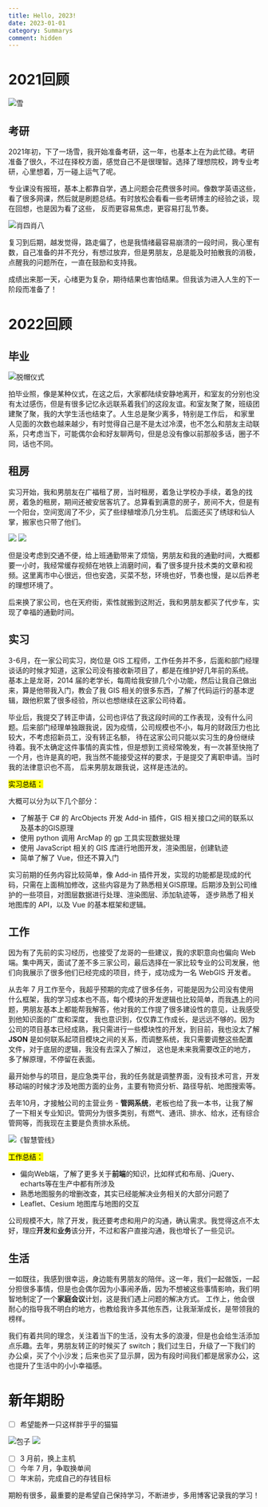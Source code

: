 ```yaml
---
title: Hello, 2023!
date: 2023-01-01
category: Summarys
comment: hidden
---
```


# 2021回顾

![雪](https://forting.nooooe.cn/3dac94426ac67855ebde29a7483cc26.jpg)

## 考研

2021年初，下了一场雪，我开始准备考研，这一年，也基本上在为此忙碌。考研准备了很久，不过在择校方面，感觉自己不是很理智。选择了理想院校，跨专业考研，心里想着，万一碰上运气了呢。


专业课没有报班，基本上都靠自学，遇上问题会花费很多时间。像数学英语这些，看了很多网课，然后就是刷题总结。有时放松会看看一些考研博主的经验之谈，现在回想，也是因为看了这些，
反而更容易焦虑，更容易打乱节奏。

<Image src="https://forting.nooooe.cn/6906a4380c3360fc7fb5d1e98c570fe.jpg">肖四肖八</Image>

复习到后期，越发觉得，路走偏了，也是我情绪最容易崩溃的一段时间，我心里有数，自己准备的并不充分，有想过放弃，但是男朋友，总是能及时拍散我的消极，点醒我的问题所在，一直在鼓励和支持我。


成绩出来那一天，心绪更为复杂，期待结果也害怕结果。但我该为进入人生的下一阶段而准备了！

# 2022回顾

## 毕业

<Image src="https://forting.nooooe.cn/ced9c9b928703d79ed33b1d43e7cf87.jpg">脱帽仪式</Image>

拍毕业照，像是某种仪式，在这之后，大家都陆续安静地离开，和室友的分别也没有太过感伤，但是有很多记忆永远联系着我们的这段友谊。和室友聚了聚，班级团建聚了聚，我的大学生活也结束了。人生总是聚少离多，特别是工作后，
和家里人见面的次数也越来越少，有时觉得自己是不是太过冷漠，也不怎么和朋友主动联系，只考虑当下，可能偶尔会和好友聊两句，但是总没有像以前那般多话，圈子不同，话也不同。

## 租房

实习开始，我和男朋友在广福租了房，当时租房，着急让学校办手续，着急的找房，着急的租房，期间还被安居客坑了。总算看到满意的房子，房间不大，但是有一个阳台，空间宽阔了不少，买了些绿植增添几分生机。
后面还买了绣球和仙人掌，搬家也只带了他们。

<Gallery>
<Image src="https://forting.nooooe.cn/efad8b5dd68ac9324373008d5af4b9e.jpg"></Image>
<Image src="https://forting.nooooe.cn/a3330b5a7dec8ebc04a041e8fb31bbb.jpg"></Image>
</Gallery>

但是没考虑到交通不便，给上班通勤带来了烦恼，男朋友和我的通勤时间，大概都要一小时，我经常缓存视频在地铁上消磨时间，看了很多提升技术类的文章和视频。这里离市中心很远，但也安逸，买菜不愁，环境也好，节奏也慢，是以后养老的理想环境了。


后来换了家公司，也在天府街，索性就搬到这附近，我和男朋友都买了代步车，实现了幸福的通勤时间。


## 实习

3-6月，在一家公司实习，岗位是 GIS 工程师，工作任务并不多，后面和部门经理谈话的时候才知道，这家公司没有接收新项目了，都是在维护好几年前的系统。
基本上是龙哥，2014 届的老学长，每周给我安排几个小功能，然后让我自己做出来，算是他带我入门，教会了我 GIS 相关的很多东西，了解了代码运行的基本逻辑，跟他积累了很多经验，所以也想继续在这家公司待着。


毕业后，我提交了转正申请，公司也评估了我这段时间的工作表现，没有什么问题。后来部门经理单独跟我说，因为疫情，公司规模也不小，每月的财政压力也比较大，不考虑招新员工，没有转正名额，
待在这家公司只能以实习生的身份继续待着。我不太确定这件事情的真实性，但是想到工资经常晚发，有一次甚至快拖了一个月，也许是真的吧，我当然不能接受这样的要求，于是提交了离职申请。当时我的法律意识也不高，
后来男朋友跟我说，这样是违法的。

<mark>实习总结：</mark>


大概可以分为以下几个部分：

- 了解基于 C# 的 ArcObjects 开发 Add-in 插件，GIS 相关接口之间的联系以及基本的GIS原理
- 使用 python 调用 ArcMap 的 gp 工具实现数据处理
- 使用 JavaScript 相关的 GIS 库进行地图开发，渲染图层，创建轨迹
- 简单了解了 Vue，但还不算入门

实习前期的任务内容比较简单，像 Add-in 插件开发，实现的功能都是现成的代码，只需在上面稍加修改，这些内容是为了熟悉相关GIS原理。后期涉及到公司维护的一些项目，对图层数据进行处理、渲染图层、添加轨迹等，
逐步熟悉了相关地图库的 API，以及 Vue 的基本框架和逻辑。

## 工作

因为有了先前的实习经历，也接受了龙哥的一些建议，我的求职意向也偏向 Web 端。集中两天，面试了差不多三家公司，最后选择在一家比较专业的公司发展，他们向我展示了很多他们已经完成的项目，终于，成功成为一名 WebGIS 开发者。


从去年 7 月工作至今，我超乎预期的完成了很多任务，可能是因为公司没有使用什么框架，我的学习成本也不高，每个模块的开发逻辑也比较简单，而我遇上的问题，男朋友基本上都能帮我解答，他对我的工作提了很多建设性的意见，让我感受到他知识面的广度和深度，
我也意识到，仅仅靠工作成长，是远远不够的。因为公司的项目基本已经成熟，我只需进行一些模块性的开发，到目前，我也没太了解 **JSON** 是如何联系起项目模块之间的关系，而调整系统，我只需要调整这些配置文件，对于底层的逻辑，我没有去深入了解过，
这也是未来我需要改正的地方，多了解原理，不停留在表面。


最开始参与的项目，是应急类平台，我的任务就是调整界面，没有技术可言，开发移动端的时候才涉及地图方面的业务，主要有物资分析、路径导航、地图搜索等。


去年10月，才接触公司的主营业务 - **管网系统**，老板也给了我一本书，让我了解了一下相关专业知识。管网分为很多类别，有燃气、通讯、排水、给水，还有综合管网等，而我现在主要是负责排水系统。

<Image src="https://forting.nooooe.cn/54af0d191cd055ecc6279679b09dfa9.jpg">《智慧管线》</Image>

<mark>工作总结：</mark>

- 偏向Web端，了解了更多关于**前端**的知识，比如样式和布局、jQuery、echarts等在生产中都有所涉及
- 熟悉地图服务的增删改查，其实已经能解决业务相关的大部分问题了
- Leaflet、Cesium 地图库与地图的交互


公司规模不大，除了开发，我还要考虑和用户的沟通，确认需求。我觉得这点不太好，理应**开发**和**业务**该分开，不过和客户直接沟通，我也增长了一些见识。

## 生活

一如既往，我感到很幸运，身边能有男朋友的陪伴。这一年，我们一起做饭，一起分担很多事情，但是也会偶尔因为小事闹矛盾，因为不想被这些事情影响，我们明智地制定了一个**家庭会议**计划，这是我们遇上问题的解决方式。
工作上，他会很耐心的指导我不明白的地方，也教给我许多其他东西，让我渐渐成长，是带领我的榜样。


我们有着共同的理念，关注着当下的生活，没有太多的浪漫，但是也会给生活添加点乐趣。去年，男朋友转正的时候买了 switch；我们过生日，升级了一下我们的办公桌，买了个小沙发；后来也买了显示屏，因为有段时间我们都是居家办公，这也提升了生活中的小小幸福感。


# 新年期盼

- [ ] 希望能养一只这样胖乎乎的猫猫

<Gallery>
  <Image src="https://forting.nooooe.cn/bf22df2fe5275a9c89a77e78ee2ed94.jpg">包子</Image>
  <Image src="https://forting.nooooe.cn/8616685b50a0bd4681eebdd2e752e4d.jpg"></Image>
</Gallery>

- [ ] 3 月前，换上主机
- [ ] 今年 7 月，争取换单间
- [ ] 年末前，完成自己的存钱目标

期盼有很多，最重要的是希望自己保持学习，不断进步，多用博客记录我的学习！


